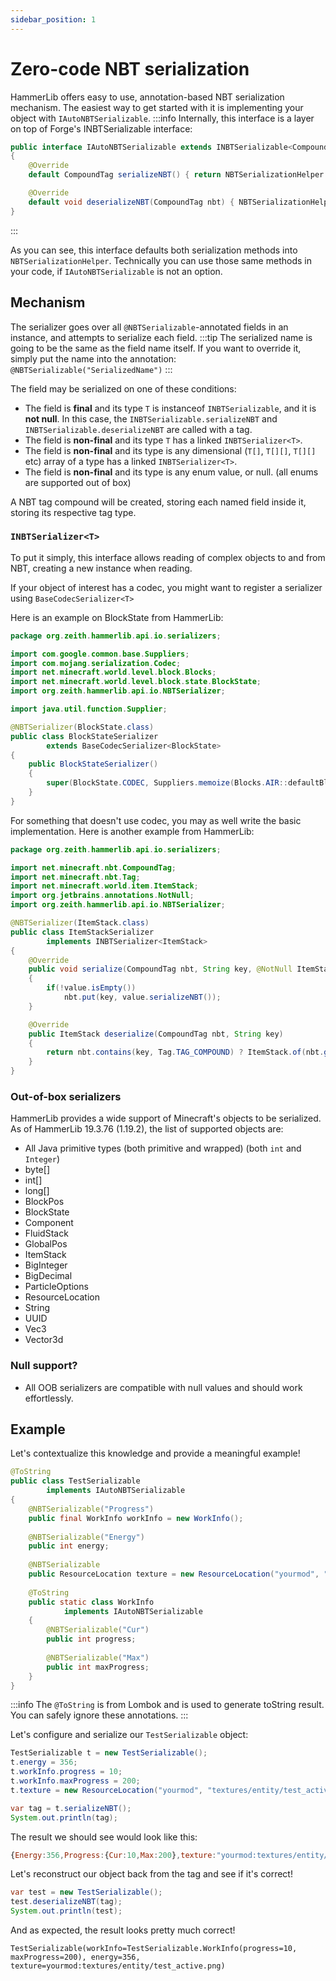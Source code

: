 ```yaml
---
sidebar_position: 1
---
```


# Zero-code NBT serialization

HammerLib offers easy to use, annotation-based NBT serialization mechanism.
The easiest way to get started with it is implementing your object with `IAutoNBTSerializable`.
:::info
Internally, this interface is a layer on top of Forge's INBTSerializable interface:
```java
public interface IAutoNBTSerializable extends INBTSerializable<CompoundTag>
{
    @Override
    default CompoundTag serializeNBT() { return NBTSerializationHelper.serialize(this); }

    @Override
    default void deserializeNBT(CompoundTag nbt) { NBTSerializationHelper.deserialize(this, nbt); }
}
```
:::

As you can see, this interface defaults both serialization methods into `NBTSerializationHelper`. Technically you can use those same methods in your code, if `IAutoNBTSerializable` is not an option.

## Mechanism
The serializer goes over all `@NBTSerializable`-annotated fields in an instance, and attempts to serialize each field.
:::tip
The serialized name is going to be the same as the field name itself.
If you want to override it, simply put the name into the annotation: `@NBTSerializable("SerializedName")`
:::

The field may be serialized on one of these conditions:
- The field is **final** and its type `T` is instanceof `INBTSerializable`, and it is **not null**. In this case, the `INBTSerializable.serializeNBT` and `INBTSerializable.deserializeNBT` are called with a tag.
- The field is **non-final** and its type `T` has a linked `INBTSerializer<T>`.
- The field is **non-final** and its type is any dimensional (`T[]`, `T[][]`, `T[][]` etc) array of a type has a linked `INBTSerializer<T>`.
- The field is **non-final** and its type is any enum value, or null. (all enums are supported out of box)

A NBT tag compound will be created, storing each named field inside it, storing its respective tag type.

### `INBTSerializer<T>`

To put it simply, this interface allows reading of complex objects to and from NBT, creating a new instance when reading.

If your object of interest has a codec, you might want to register a serializer using `BaseCodecSerializer<T>`

Here is an example on BlockState from HammerLib:
```java
package org.zeith.hammerlib.api.io.serializers;

import com.google.common.base.Suppliers;
import com.mojang.serialization.Codec;
import net.minecraft.world.level.block.Blocks;
import net.minecraft.world.level.block.state.BlockState;
import org.zeith.hammerlib.api.io.NBTSerializer;

import java.util.function.Supplier;

@NBTSerializer(BlockState.class)
public class BlockStateSerializer
        extends BaseCodecSerializer<BlockState>
{
    public BlockStateSerializer()
    {
        super(BlockState.CODEC, Suppliers.memoize(Blocks.AIR::defaultBlockState)); // supplier is the default value for when the state was not found
    }
}
```

For something that doesn't use codec, you may as well write the basic implementation. Here is another example from HammerLib:
```java
package org.zeith.hammerlib.api.io.serializers;

import net.minecraft.nbt.CompoundTag;
import net.minecraft.nbt.Tag;
import net.minecraft.world.item.ItemStack;
import org.jetbrains.annotations.NotNull;
import org.zeith.hammerlib.api.io.NBTSerializer;

@NBTSerializer(ItemStack.class)
public class ItemStackSerializer
        implements INBTSerializer<ItemStack>
{
    @Override
    public void serialize(CompoundTag nbt, String key, @NotNull ItemStack value)
    {
        if(!value.isEmpty())
            nbt.put(key, value.serializeNBT());
    }

    @Override
    public ItemStack deserialize(CompoundTag nbt, String key)
    {
        return nbt.contains(key, Tag.TAG_COMPOUND) ? ItemStack.of(nbt.getCompound(key)) : ItemStack.EMPTY;
    }
}
```

### Out-of-box serializers
HammerLib provides a wide support of Minecraft's objects to be serialized.
As of HammerLib 19.3.76 (1.19.2), the list of supported objects are:
- All Java primitive types (both primitive and wrapped) (both `int` and `Integer`)
- byte[]
- int[]
- long[]
- BlockPos
- BlockState
- Component
- FluidStack
- GlobalPos
- ItemStack
- BigInteger
- BigDecimal
- ParticleOptions
- ResourceLocation
- String
- UUID
- Vec3
- Vector3d

### Null support?
- All OOB serializers are compatible with null values and should work effortlessly.

## Example
Let's contextualize this knowledge and provide a meaningful example!

```java
@ToString
public class TestSerializable
        implements IAutoNBTSerializable
{
    @NBTSerializable("Progress")
    public final WorkInfo workInfo = new WorkInfo();
    
    @NBTSerializable("Energy")
    public int energy;
    
    @NBTSerializable
    public ResourceLocation texture = new ResourceLocation("yourmod", "textures/entity/test.png");
    
    @ToString
    public static class WorkInfo
            implements IAutoNBTSerializable
    {
        @NBTSerializable("Cur")
        public int progress;
        
        @NBTSerializable("Max")
        public int maxProgress;
    }
}
```
:::info
The `@ToString` is from Lombok and is used to generate toString result. You can safely ignore these annotations.
:::

Let's configure and serialize our `TestSerializable` object:
```java
TestSerializable t = new TestSerializable();
t.energy = 356;
t.workInfo.progress = 10;
t.workInfo.maxProgress = 200;
t.texture = new ResourceLocation("yourmod", "textures/entity/test_active.png");

var tag = t.serializeNBT();
System.out.println(tag);
```

The result we should see would look like this:
```js
{Energy:356,Progress:{Cur:10,Max:200},texture:"yourmod:textures/entity/test_active.png"}
```

Let's reconstruct our object back from the tag and see if it's correct!
```java
var test = new TestSerializable();
test.deserializeNBT(tag);
System.out.println(test);
```
And as expected, the result looks pretty much correct!
```
TestSerializable(workInfo=TestSerializable.WorkInfo(progress=10, maxProgress=200), energy=356, texture=yourmod:textures/entity/test_active.png)
```